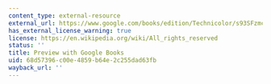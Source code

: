 ```yaml
---
content_type: external-resource
external_url: https://www.google.com/books/edition/Technicolor/s93SFzmc2psC?hl=en&gbpv=1&dq=technicolor:+race&printsec=frontcover
has_external_license_warning: true
license: https://en.wikipedia.org/wiki/All_rights_reserved
status: ''
title: Preview with Google Books
uid: 68d57396-c00e-4859-b64e-2c255dad63fb
wayback_url: ''
---
```

